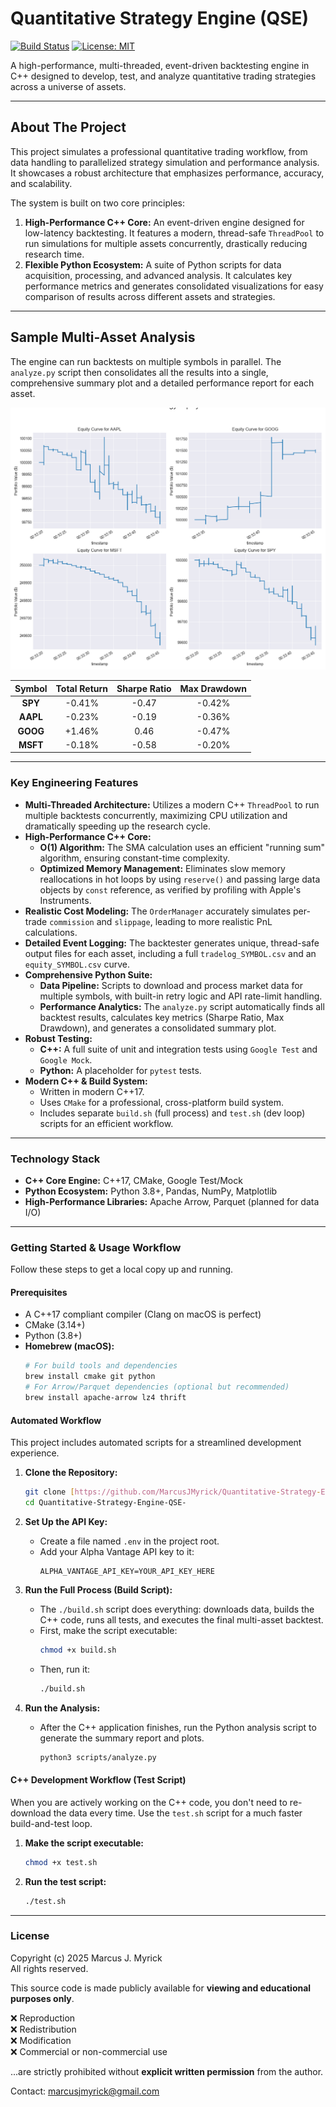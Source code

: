 # Quantitative Strategy Engine (QSE)

[![Build Status](https://img.shields.io/badge/build-passing-brightgreen)](https://github.com/MarcusJMyrick/Quantitative-Strategy-Engine-QSE-)
[![License: MIT](https://img.shields.io/badge/License-MIT-yellow.svg)](https://opensource.org/licenses/MIT)

A high-performance, multi-threaded, event-driven backtesting engine in C++ designed to develop, test, and analyze quantitative trading strategies across a universe of assets.

---

## About The Project

This project simulates a professional quantitative trading workflow, from data handling to parallelized strategy simulation and performance analysis. It showcases a robust architecture that emphasizes performance, accuracy, and scalability.

The system is built on two core principles:

1.  **High-Performance C++ Core:** An event-driven engine designed for low-latency backtesting. It features a modern, thread-safe `ThreadPool` to run simulations for multiple assets concurrently, drastically reducing research time.
2.  **Flexible Python Ecosystem:** A suite of Python scripts for data acquisition, processing, and advanced analysis. It calculates key performance metrics and generates consolidated visualizations for easy comparison of results across different assets and strategies.

---

## Sample Multi-Asset Analysis

The engine can run backtests on multiple symbols in parallel. The `analyze.py` script then consolidates all the results into a single, comprehensive summary plot and a detailed performance report for each asset.

![Multi-Asset Equity Curve Summary](plots/equity_curves_summary.png)

| Symbol | Total Return | Sharpe Ratio | Max Drawdown |
| :----: | :----------: | :----------: | :----------: |
| **SPY**|    -0.41%    |    -0.47     |    -0.42%    |
| **AAPL**|   -0.23%     |    -0.19     |    -0.36%    |
| **GOOG**|    +1.46%    |     0.46     |    -0.47%    |
| **MSFT**|   -0.18%     |    -0.58     |    -0.20%    |

---

### Key Engineering Features

* **Multi-Threaded Architecture:** Utilizes a modern C++ `ThreadPool` to run multiple backtests concurrently, maximizing CPU utilization and dramatically speeding up the research cycle.
* **High-Performance C++ Core:**
    * **O(1) Algorithm:** The SMA calculation uses an efficient "running sum" algorithm, ensuring constant-time complexity.
    * **Optimized Memory Management:** Eliminates slow memory reallocations in hot loops by using `reserve()` and passing large data objects by `const` reference, as verified by profiling with Apple's Instruments.
* **Realistic Cost Modeling:** The `OrderManager` accurately simulates per-trade `commission` and `slippage`, leading to more realistic PnL calculations.
* **Detailed Event Logging:** The backtester generates unique, thread-safe output files for each asset, including a full `tradelog_SYMBOL.csv` and an `equity_SYMBOL.csv` curve.
* **Comprehensive Python Suite:**
    * **Data Pipeline:** Scripts to download and process market data for multiple symbols, with built-in retry logic and API rate-limit handling.
    * **Performance Analytics:** The `analyze.py` script automatically finds all backtest results, calculates key metrics (Sharpe Ratio, Max Drawdown), and generates a consolidated summary plot.
* **Robust Testing:**
    * **C++:** A full suite of unit and integration tests using `Google Test` and `Google Mock`.
    * **Python:** A placeholder for `pytest` tests.
* **Modern C++ & Build System:**
    * Written in modern C++17.
    * Uses `CMake` for a professional, cross-platform build system.
    * Includes separate `build.sh` (full process) and `test.sh` (dev loop) scripts for an efficient workflow.

---

### Technology Stack

* **C++ Core Engine:** C++17, CMake, Google Test/Mock
* **Python Ecosystem:** Python 3.8+, Pandas, NumPy, Matplotlib
* **High-Performance Libraries:** Apache Arrow, Parquet (planned for data I/O)

---

### Getting Started & Usage Workflow

Follow these steps to get a local copy up and running.

#### Prerequisites

* A C++17 compliant compiler (Clang on macOS is perfect)
* CMake (3.14+)
* Python (3.8+)
* **Homebrew (macOS):**
    ```sh
    # For build tools and dependencies
    brew install cmake git python
    # For Arrow/Parquet dependencies (optional but recommended)
    brew install apache-arrow lz4 thrift
    ```

#### Automated Workflow

This project includes automated scripts for a streamlined development experience.

1.  **Clone the Repository:**
    ```sh
    git clone [https://github.com/MarcusJMyrick/Quantitative-Strategy-Engine-QSE-.git](https://github.com/MarcusJMyrick/Quantitative-Strategy-Engine-QSE-.git)
    cd Quantitative-Strategy-Engine-QSE-
    ```

2.  **Set Up the API Key:**
    * Create a file named `.env` in the project root.
    * Add your Alpha Vantage API key to it:
        ```
        ALPHA_VANTAGE_API_KEY=YOUR_API_KEY_HERE
        ```

3.  **Run the Full Process (Build Script):**
    * The `./build.sh` script does everything: downloads data, builds the C++ code, runs all tests, and executes the final multi-asset backtest.
    * First, make the script executable:
        ```sh
        chmod +x build.sh
        ```
    * Then, run it:
        ```sh
        ./build.sh
        ```

4.  **Run the Analysis:**
    * After the C++ application finishes, run the Python analysis script to generate the summary report and plots.
        ```sh
        python3 scripts/analyze.py
        ```

#### C++ Development Workflow (Test Script)

When you are actively working on the C++ code, you don't need to re-download the data every time. Use the `test.sh` script for a much faster build-and-test loop.

1.  **Make the script executable:**
    ```sh
    chmod +x test.sh
    ```
2.  **Run the test script:**
    ```sh
    ./test.sh
    ```

---
### License

Copyright (c) 2025 Marcus J. Myrick  
All rights reserved.

This source code is made publicly available for **viewing and educational purposes only**.

❌ Reproduction  
❌ Redistribution  
❌ Modification  
❌ Commercial or non-commercial use  

...are strictly prohibited without **explicit written permission** from the author.

Contact: marcusjmyrick@gmail.com

